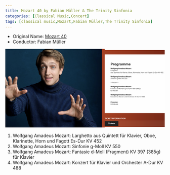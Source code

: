 ```yaml
---
title: Mozart 40 by Fabian Müller & The Trinity Sinfonia
categories: [Classical Music,Concert]
tags: [classical music,Mozart,Fabian Müller,The Trinity Sinfonia]
---
```


- Original Name: [Mozart 40](https://www.koelner-philharmonie.de/en/programm/lebensklange-schumanns-zweite/4865)
- Conductor: Fabian Müller

![Mozart 40](mozart40.png)

1. Wolfgang Amadeus Mozart: Larghetto aus Quintett für Klavier, Oboe, Klarinette, Horn und Fagott Es-Dur KV 452
2. Wolfgang Amadeus Mozart: Sinfonie g-Moll KV 550
3. Wolfgang Amadeus Mozart: Fantasie d-Moll (Fragment) KV 397 (385g) für Klavier
4. Wolfgang Amadeus Mozart: Konzert für Klavier und Orchester A-Dur KV 488


